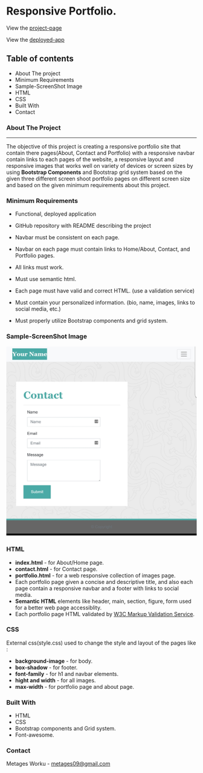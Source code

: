 # Responsive Portfolio.
View the [project-page](https://github.com/Mgithub89/HW2-ResponsivePortfolio)

View the [deployed-app](https://mgithub89.github.io/Responsive_Portfolio/)

## Table of contents
   * About The project
   * Minimum Requirements
   * Sample-ScreenShot Image
   * HTML
   * CSS
   * Built With
   * Contact

### About The Project
---
   The objective of this project is creating a responsive portfolio site that contain there pages(About, Contact and Portfolio) with a responsive navbar contain links to each pages of the website, a responsive layout and responsive images that works well on variety of devices or screen sizes by using **Bootstrap Components** and Bootstrap grid system based on the given three different screen shoot portfolio pages on different screen size and based on the given minimum requirements about this project. 

###  Minimum Requirements

* Functional, deployed application

* GitHub repository with README describing the project

* Navbar must be consistent on each page.

* Navbar on each page must contain links to Home/About, Contact, and Portfolio pages.

* All links must work.

* Must use semantic html.

* Each page must have valid and correct HTML. (use a validation service)

* Must contain your personalized information. (bio, name, images, links to social media, etc.)

* Must properly utilize Bootstrap components and grid system.

### Sample-ScreenShot Image
![min req](Assets/images/sample-screenshot.jpg)

### HTML
* **index.html** - for About/Home page.
* **contact.html** - for Contact page.
* **portfolio.html** - for a web responsive collection of images page.
* Each portfolio page given a concise and descriptive title, and also each page contain a responsive navbar and a footer with links to social media.
* **Semantic HTML** elements like header, main, section, figure, form used for a better web page accessiblity.
* Each portfolio page HTML validated by [W3C Markup Validation Service](https://validator.w3.org/).

### CSS
 External css(style.css) used to change the style and layout of the pages like :
   * **background-image** - for body.
   * **box-shadow** - for footer.
   * **font-family** - for h1 and navbar elements.
   * **hight and width** - for all images.
   * **max-width** - for portfolio page and about page.

 ### Built With
 * HTML
 * CSS
 * Bootstrap components and Grid system.
 * Font-awesome.

 ### Contact
 Metages Worku - [metages09@gmail.com](mailto:metages09@gmail.com)

